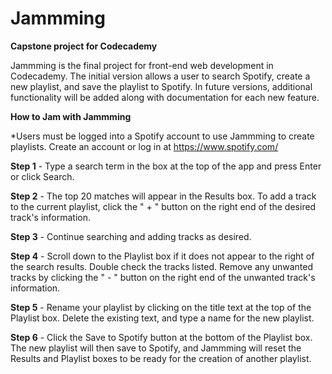 # Jammming
**Capstone project for Codecademy**

Jammming is the final project for front-end web development in Codecademy. The initial version allows a user to search Spotify, create a new playlist, and save the playlist to Spotify. In future versions, additional functionality will be added along with documentation for each new feature.

**How to Jam with Jammming**

*Users must be logged into a Spotify account to use Jammming to create playlists. Create an account or log in at <https://www.spotify.com/>

**Step 1** - Type a search term in the box at the top of the app and press Enter or click Search.

**Step 2** - The top 20 matches will appear in the Results box. To add a track to the current playlist, click the " + " button on the right end of the desired track's information.

**Step 3** - Continue searching and adding tracks as desired.

**Step 4** - Scroll down to the Playlist box if it does not appear to the right of the search results. Double check the tracks listed. Remove any unwanted tracks by clicking the " - " button on the right end of the unwanted track's information.

**Step 5** - Rename your playlist by clicking on the title text at the top of the Playlist box. Delete the existing text, and type a name for the new playlist.

**Step 6** - Click the Save to Spotify button at the bottom of the Playlist box. The new playlist will then save to Spotify, and Jammming will reset the Results and Playlist boxes to be ready for the creation of another playlist.
